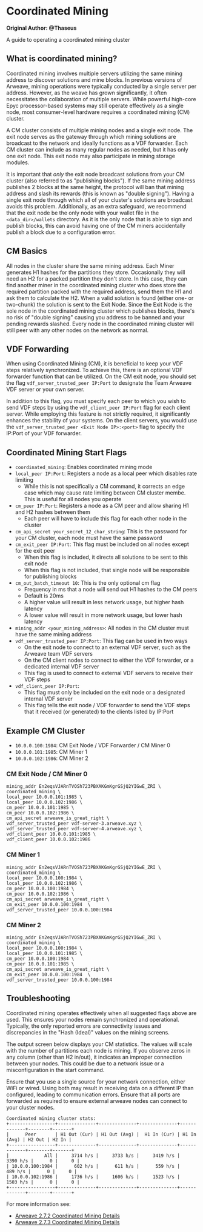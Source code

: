 # Coordinated Mining

**Original Author: @Thaseus**

A guide to operating a coordinated mining cluster

## What is coordinated mining?

Coordinated mining involves multiple servers utilizing the same mining address to discover solutions and mine blocks. In previous versions of Arweave, mining operations were typically conducted by a single server per address. However, as the weave has grown significantly, it often necessitates the collaboration of multiple servers. While powerful high-core Epyc processor-based systems may still operate effectively as a single node, most consumer-level hardware requires a coordinated mining (CM) cluster.

A CM cluster consists of multiple mining nodes and a single exit node. The exit node serves as the gateway through which mining solutions are broadcast to the network and ideally functions as a VDF forwarder. Each CM cluster can include as many regular nodes as needed, but it has only one exit node. This exit node may also participate in mining storage modules.

It is important that *only* the exit node broadcast solutions from your CM cluster (also referred to as "publishing blocks"). If the same mining address publishes 2 blocks at the same height, the protocol will ban that mining address and slash its rewards (this is known as "double signing"). Having a single exit node through which all of your cluster's solutions are broadcast avoids this problem. Additionally, as an extra safeguard, we recommend that the exit node be the only node with your wallet file in the `<data_dir>/wallets` directory. As it is the only node that is able to sign and publish blocks, this can avoid having one of the CM miners accidentally publish a block due to a configuration error.

## CM Basics

All nodes in the cluster share the same mining address. Each Miner generates H1 hashes for the partitions they store. Occasionally they will need an H2 for a packed partition they don't store. In this case, they can find another miner in the coordinated mining cluster who does store the required partition packed with the required address, send them the H1 and ask them to calculate the H2. When a valid solution is found (either one- or two-chunk) the solution is sent to the Exit Node. Since the Exit Node is the sole node in the coordinated mining cluster which publishes blocks, there's no risk of "double signing" causing you address to be banned and your pending rewards slashed. Every node in the coordinated mining cluster will still peer with any other nodes on the network as normal.

## VDF Forwarding

When using Coordinated Mining (CM), it is beneficial to keep your VDF steps relatively synchronized. To achieve this, there is an optional VDF forwarder function that can be utilized. On the CM exit node, you should set the flag `vdf_server_trusted_peer IP:Port` to designate the Team Arweave VDF server or your own server.

In addition to this flag, you must specify each peer to which you wish to send VDF steps by using the `vdf_client_peer IP:Port` flag for each client server. While employing this feature is not strictly required, it significantly enhances the stability of your systems.
On the client servers, you would use the `vdf_server_trusted_peer <Exit Node IP>:<port>` flag to specify the IP:Port of your VDF forwarder.

## Coordinated Mining Start Flags

- `coordinated_mining`:  Enables coordinated mining mode
- `local_peer IP:Port`: Registers a node as a local peer which disables rate limiting
  - While this is not specifically a CM command, it corrects an edge case which may cause rate limiting between CM cluster membe. This is useful for all nodes you operate
- `cm_peer IP:Port`:  Registers a node as a CM peer and allow sharing H1 and H2 hashes between them
  - Each peer will have to include this flag for each other node in the cluster
- `cm_api_secret your_secret_12_char_string`: This is the password for your CM cluster, each node must have the same password
- `cm_exit_peer IP:Port`: This flag must be included on all nodes except for the exit peer
  - When this flag is included, it directs all solutions to be sent to this exit node
  - When this flag is not included, that single node will be responsible for publishing blocks
- `cm_out_batch_timeout 10`: This is the only optional cm flag
  - Frequency in ms that a node will send out H1 hashes to the CM peers
  - Default is 20ms
  - A higher value will result in less network usage, but higher hash latency
  - A lower value will result in more network usage, but lower hash latency
- `mining_addr <your_mining_address>`: All nodes in the CM cluster must have the same mining address
- `vdf_server_trusted_peer IP:Port`: This flag can be used in two ways
  - On the exit node to connect to an external VDF server, such as the Arweave team VDF servers
  - On the CM client nodes to connect to either the VDF forwarder, or a dedicated internal VDF server
  - This flag is used to connect to external VDF servers to receive their VDF steps
- `vdf_client_peer IP:Port`: 
  - This flag must only be included on the exit node or a designated internal VDF server
  - This flag tells the exit node / VDF forwarder to send the VDF steps that it received (or generated) to the clients listed by IP:Port

## Example CM Cluster

- `10.0.0.100:1984`: CM Exit Node / VDF Forwarder / CM Miner 0
- `10.0.0.101:1985`: CM Miner 1
- `10.0.0.102:1986`: CM Miner 2


### CM Exit Node / CM Miner 0
```
mining_addr En2eqsVJARnTVOSh723PBXAKGmKgrGSjQ2YIGwE_ZRI \
coordinated_mining \
local_peer 10.0.0.101:1985 \
local_peer 10.0.0.102:1986 \
cm_peer 10.0.0.101:1985 \
cm_peer 10.0.0.102:1986 \
cm_api_secret arweave_is_great_right \
vdf_server_trusted_peer vdf-server-3.arweave.xyz \
vdf_server_trusted_peer vdf-server-4.arweave.xyz \
vdf_client_peer 10.0.0.101:1985 \
vdf_client_peer 10.0.0.102:1986
```

### CM Miner 1
```
mining_addr En2eqsVJARnTVOSh723PBXAKGmKgrGSjQ2YIGwE_ZRI \
coordinated_mining \
local_peer 10.0.0.100:1984 \
local_peer 10.0.0.102:1986 \
cm_peer 10.0.0.100:1984 \
cm_peer 10.0.0.102:1986 \
cm_api_secret arweave_is_great_right \
cm_exit_peer 10.0.0.100:1984  \
vdf_server_trusted_peer 10.0.0.100:1984
```

### CM Miner 2
```
mining_addr En2eqsVJARnTVOSh723PBXAKGmKgrGSjQ2YIGwE_ZRI \
coordinated_mining \
local_peer 10.0.0.100:1984 \
local_peer 10.0.0.101:1985 \
cm_peer 10.0.0.100:1984 \
cm_peer 10.0.0.101:1985 \
cm_api_secret arweave_is_great_right \
cm_exit_peer 10.0.0.100:1984  \
vdf_server_trusted_peer 10.0.0.100:1984
```

## Troubleshooting

Coordinated mining operates effectively when all suggested flags above are used. This ensures your nodes remain synchronized and operational. Typically, the only reported errors are connectivity issues and discrepancies in the "Hash (Ideal)" values on the mining screens.

The output screen below displays your CM statistics. The values will scale with the number of partitions each node is mining. If you observe zeros in any column (other than H2 in/out), it indicates an improper connection between your nodes. This could be due to a network issue or a misconfiguration in the start command.

Ensure that you use a single source for your network connection, either WiFi or wired. Using both may result in receiving data on a different IP than configured, leading to communication errors. Ensure that all ports are forwarded as required to ensure external arweave nodes can connect to your cluster nodes.

```
Coordinated mining cluster stats:
+-----------------+--------------+--------------+--------------+-------------+--------+-------+
|      Peer       | H1 Out (Cur) | H1 Out (Avg) |  H1 In (Cur) | H1 In (Avg) | H2 Out | H2 In | 
+-----------------+--------------+--------------+--------------+-------------+--------+-------+
|             All | 	3714 h/s | 	   3733 h/s |	  3419 h/s |    3390 h/s |      0 |  	0 |
| 10.0.0.100:1984 |      602 h/s |  	611 h/s | 	   559 h/s |     489 h/s |      0 |  	0 |
| 10.0.0.102:1986 | 	1736 h/s | 	   1606 h/s |	  1523 h/s |    1503 h/s |      0 |  	0 |
+-----------------+--------------+--------------+--------------+-------------+--------+-------+
```


For more information see:

- [Arweave 2.7.2 Coordinated Mining Details](https://github.com/ArweaveTeam/arweave/releases/tag/N.2.7.2)
- [Arweave 2.7.3 Coordinated Mining Details](https://github.com/ArweaveTeam/arweave/releases/tag/N.2.7.3)


